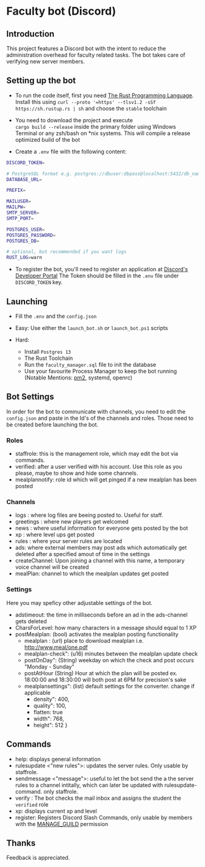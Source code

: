# Faculty bot (Discord)

## Introduction

This project features a Discord bot with the intent to reduce the administration overhead for faculty related tasks. The bot takes care of verifying new server members.

## Setting up the bot

- To run the code itself, first you need [The Rust Programming Language](https://rust-lang.org).
  Install this using `curl --proto '=https' --tlsv1.2 -sSf https://sh.rustup.rs | sh` and choose the `stable` toolchain
- You need to download the project and execute  
  `cargo build --release` inside the primary folder using Windows Terminal or any zsh/bash on *nix systems. This will compile a release optimized build of the bot


- Create a `.env` file with the following content:
```sh
DISCORD_TOKEN=

# PostgreSQL format e.g. postgres://dbuser:dbpass@localhost:5432/db_name
DATABASE_URL=

PREFIX=

MAILUSER=
MAILPW=
SMTP_SERVER=
SMTP_PORT=

POSTGRES_USER=
POSTGRES_PASSWORD=
POSTGRES_DB=

# optional, but recommended if you want logs
RUST_LOG=warn
```

- To register the bot, you'll need to register an application at [Discord's Developer Portal](https://discord.dev) The Token should be filled in the `.env` file under `DISCORD_TOKEN` key.

## Launching
- Fill the `.env` and the `config.json`

- Easy: Use either the `launch_bot.sh` or `launch_bot.ps1` scripts
- Hard: 
  - Install `Postgres 13`
  - The Rust Toolchain
  - Run the `faculty_manager.sql` file to init the database
  - Use your favourite Process Manager to keep the bot running
    (Notable Mentions: [pm2](https://pm2.io), systemd, openrc)


## Bot Settings

In order for the bot to communicate with channels, you need to edit the `config.json` and paste in the Id's of the channels and roles. 
Those need to be created before launching the bot.

### Roles

- staffrole: this is the management role, which may edit the bot via commands.  
- verified: after a user verified with his account. Use this role as you please, maybe to show and hide some channels.
- mealplannotify: role id which will get pinged if a new mealplan has been posted

### Channels

- logs : where log files are beeing posted to. Useful for staff.
- greetings : where new players get welcomed
- news : where useful information for everyone gets posted by the bot
- xp : where level ups get posted
- rules : where your server rules are located
- ads: where external members may post ads which automatically get deleted after a specified amout of time in the settings
- createChannel: Upon joining a channel with this name, a temporary voice channel will be created
- mealPlan: channel to which the mealplan updates get posted


### Settings

Here you may speficy other adjustable settings of the bot.
- adstimeout: the time in milliseconds before an ad in the ads-channel gets deleted
- CharsForLevel: how many characters in a message should equal to 1 XP 
- postMealplan: (bool) activates the mealplan posting functionality
	- mealplan : (url) place to download mealplan i.e. http://www.meal/one.pdf
    - mealplan-check": (u16) minutes between the mealplan update check
    - postOnDay": (String) weekday on which the check and post occurs "Monday - Sunday"
	- postAtHour (String) Hour at which the plan will be posted ex. 18:00:00 and 18:30:00 will both post at 6PM for precision's sake
    - mealplansettings": (list) default settings for the converter. change if applicable
      - density": 400,
      - quality": 100,
      - flatten: true
      - width": 768,
      - height": 512
    }


## Commands


- help: displays general information
- rulesupdate <"new rules">: updates the server rules. Only usable by staffrole.
- sendmessage <channel name> <"message">: useful to let the bot send the a the server rules to a channel intitally, which can later be updated with rulesupdate-command. only staffrole.
- verify <student email>: The bot checks the mail inbox and assigns the student the `verified` role
- xp: displays current xp and level
- register: Registers Discord Slash Commands, only usable by members with the [MANAGE_GUILD](https://discord.com/developers/docs/topics/permissions#permissions#MANAGE_GUILD) permission

## Thanks

Feedback is appreciated.
